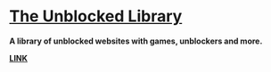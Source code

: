 # [The Unblocked Library](unblockedlibrary.hopto.org)
**A library of unblocked websites with games, unblockers and more.**

**[LINK](https://unblockedlibrary.hopto.org)**
